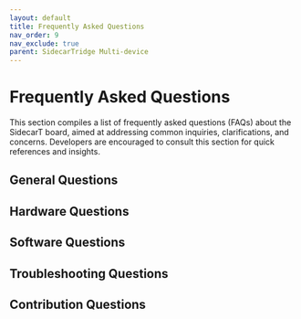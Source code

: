 ```yaml
---
layout: default
title: Frequently Asked Questions
nav_order: 9
nav_exclude: true
parent: SidecarTridge Multi-device
---
```


# Frequently Asked Questions
This section compiles a list of frequently asked questions (FAQs) about the SidecarT board, aimed at addressing common inquiries, clarifications, and concerns. Developers are encouraged to consult this section for quick references and insights.

## General Questions

## Hardware Questions

## Software Questions

## Troubleshooting Questions

## Contribution Questions

